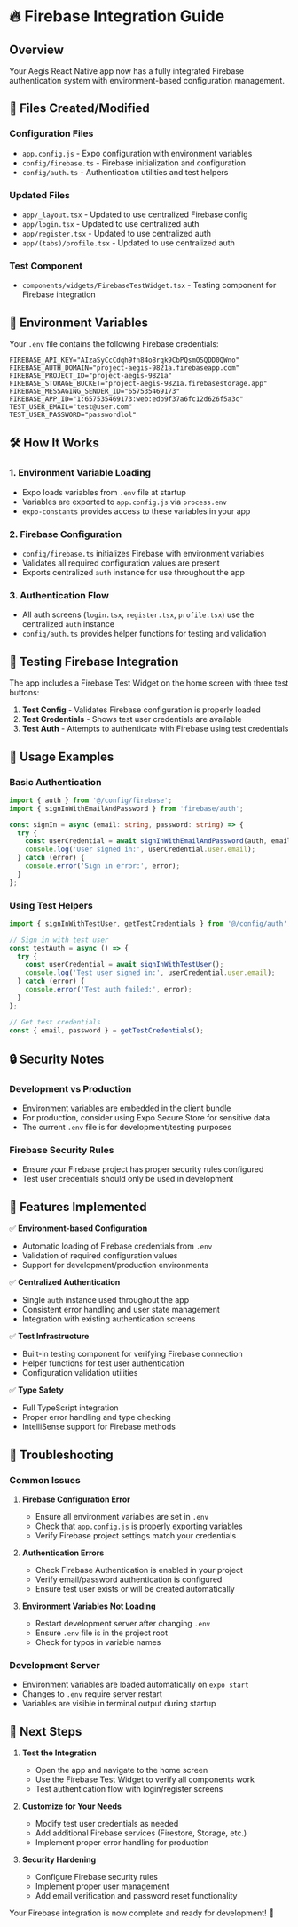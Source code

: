 # 🔥 Firebase Integration Guide

## Overview

Your Aegis React Native app now has a fully integrated Firebase authentication system with environment-based configuration management.

## 📂 Files Created/Modified

### Configuration Files
- `app.config.js` - Expo configuration with environment variables
- `config/firebase.ts` - Firebase initialization and configuration
- `config/auth.ts` - Authentication utilities and test helpers

### Updated Files
- `app/_layout.tsx` - Updated to use centralized Firebase config
- `app/login.tsx` - Updated to use centralized auth
- `app/register.tsx` - Updated to use centralized auth
- `app/(tabs)/profile.tsx` - Updated to use centralized auth

### Test Component
- `components/widgets/FirebaseTestWidget.tsx` - Testing component for Firebase integration

## 🔐 Environment Variables

Your `.env` file contains the following Firebase credentials:

```properties
FIREBASE_API_KEY="AIzaSyCcCdqh9fn84o8rqk9CbPQsmOSQDD0QWno"
FIREBASE_AUTH_DOMAIN="project-aegis-9821a.firebaseapp.com"
FIREBASE_PROJECT_ID="project-aegis-9821a"
FIREBASE_STORAGE_BUCKET="project-aegis-9821a.firebasestorage.app"
FIREBASE_MESSAGING_SENDER_ID="657535469173"
FIREBASE_APP_ID="1:657535469173:web:edb9f37a6fc12d626f5a3c"
TEST_USER_EMAIL="test@user.com"
TEST_USER_PASSWORD="passwordlol"
```

## 🛠️ How It Works

### 1. Environment Variable Loading
- Expo loads variables from `.env` file at startup
- Variables are exported to `app.config.js` via `process.env`
- `expo-constants` provides access to these variables in your app

### 2. Firebase Configuration
- `config/firebase.ts` initializes Firebase with environment variables
- Validates all required configuration values are present
- Exports centralized `auth` instance for use throughout the app

### 3. Authentication Flow
- All auth screens (`login.tsx`, `register.tsx`, `profile.tsx`) use the centralized `auth` instance
- `config/auth.ts` provides helper functions for testing and validation

## 🧪 Testing Firebase Integration

The app includes a Firebase Test Widget on the home screen with three test buttons:

1. **Test Config** - Validates Firebase configuration is properly loaded
2. **Test Credentials** - Shows test user credentials are available
3. **Test Auth** - Attempts to authenticate with Firebase using test credentials

## 🚀 Usage Examples

### Basic Authentication
```typescript
import { auth } from '@/config/firebase';
import { signInWithEmailAndPassword } from 'firebase/auth';

const signIn = async (email: string, password: string) => {
  try {
    const userCredential = await signInWithEmailAndPassword(auth, email, password);
    console.log('User signed in:', userCredential.user.email);
  } catch (error) {
    console.error('Sign in error:', error);
  }
};
```

### Using Test Helpers
```typescript
import { signInWithTestUser, getTestCredentials } from '@/config/auth';

// Sign in with test user
const testAuth = async () => {
  try {
    const userCredential = await signInWithTestUser();
    console.log('Test user signed in:', userCredential.user.email);
  } catch (error) {
    console.error('Test auth failed:', error);
  }
};

// Get test credentials
const { email, password } = getTestCredentials();
```

## 🔒 Security Notes

### Development vs Production
- Environment variables are embedded in the client bundle
- For production, consider using Expo Secure Store for sensitive data
- The current `.env` file is for development/testing purposes

### Firebase Security Rules
- Ensure your Firebase project has proper security rules configured
- Test user credentials should only be used in development

## 📱 Features Implemented

✅ **Environment-based Configuration**
- Automatic loading of Firebase credentials from `.env`
- Validation of required configuration values
- Support for development/production environments

✅ **Centralized Authentication**
- Single `auth` instance used throughout the app
- Consistent error handling and user state management
- Integration with existing authentication screens

✅ **Test Infrastructure**
- Built-in testing component for verifying Firebase connection
- Helper functions for test user authentication
- Configuration validation utilities

✅ **Type Safety**
- Full TypeScript integration
- Proper error handling and type checking
- IntelliSense support for Firebase methods

## 🐛 Troubleshooting

### Common Issues

1. **Firebase Configuration Error**
   - Ensure all environment variables are set in `.env`
   - Check that `app.config.js` is properly exporting variables
   - Verify Firebase project settings match your credentials

2. **Authentication Errors**
   - Check Firebase Authentication is enabled in your project
   - Verify email/password authentication is configured
   - Ensure test user exists or will be created automatically

3. **Environment Variables Not Loading**
   - Restart development server after changing `.env`
   - Ensure `.env` file is in the project root
   - Check for typos in variable names

### Development Server
- Environment variables are loaded automatically on `expo start`
- Changes to `.env` require server restart
- Variables are visible in terminal output during startup

## 🎯 Next Steps

1. **Test the Integration**
   - Open the app and navigate to the home screen
   - Use the Firebase Test Widget to verify all components work
   - Test authentication flow with login/register screens

2. **Customize for Your Needs**
   - Modify test user credentials as needed
   - Add additional Firebase services (Firestore, Storage, etc.)
   - Implement proper error handling for production

3. **Security Hardening**
   - Configure Firebase security rules
   - Implement proper user management
   - Add email verification and password reset functionality

Your Firebase integration is now complete and ready for development! 🎉
